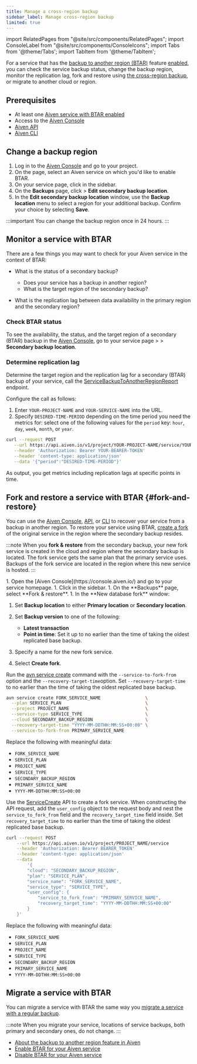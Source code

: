```yaml
---
title: Manage a cross-region backup
sidebar_label: Manage cross-region backup
limited: true
---
```


import RelatedPages from "@site/src/components/RelatedPages";
import ConsoleLabel from "@site/src/components/ConsoleIcons";
import Tabs from '@theme/Tabs';
import TabItem from '@theme/TabItem';

For a service that has the [backup to another region (BTAR)](/docs/platform/concepts/backup-to-another-region) feature [enabled](/docs/platform/howto/btar/enable-backup-to-another-region), you can check the service backup status, change the backup region, monitor the replication lag, fork and restore using [the cross-region backup](/docs/platform/concepts/backup-to-another-region), or migrate to another cloud or region.

## Prerequisites

- At least one
  [Aiven service with BTAR enabled](/docs/platform/howto/btar/enable-backup-to-another-region)
- Access to the [Aiven Console](https://console.aiven.io/)
- [Aiven API](/docs/tools/api)
- [Aiven CLI](/docs/tools/api)

## Change a backup region

1. Log in to the [Aiven Console](https://console.aiven.io/) and go to your project.
1. On the <ConsoleLabel name="Services"/> page, select an Aiven service on which you'd
   like to enable BTAR.
1. On your service page, click <ConsoleLabel name="backups"/> in the sidebar.
1. On the **Backups** page, click <ConsoleLabel name="actions"/> >
   **Edit secondary backup location**.
1. In the **Edit secondary backup location** window, use the **Backup location**
   menu to select a region for your additional backup. Confirm your choice by
   selecting **Save**.

:::important
You can change the backup region once in 24 hours.
:::

## Monitor a service with BTAR

There are a few things you may want to check for your Aiven service in the context of
BTAR:

- What is the status of a secondary backup?

  - Does your service has a backup in another region?
  - What is the target region of the secondary backup?

- What is the replication lag between data availability in the primary region and the
  secondary region?

### Check BTAR status

To see the availability, the status, and the target region of a secondary (BTAR)
backup in the [Aiven Console](https://console.aiven.io/), go to your
service page > <ConsoleLabel name="backups"/> > **Secondary backup location**.

### Determine replication lag

Determine the target region and the replication lag for a secondary (BTAR) backup of
your service, call the
[ServiceBackupToAnotherRegionReport](https://api.aiven.io/doc/#tag/Service/operation/ServiceBackupToAnotherRegionReport)
endpoint.

Configure the call as follows:

1. Enter `YOUR-PROJECT-NAME` and `YOUR-SERVICE-NAME` into the URL.
1. Specify `DESIRED-TIME-PERIOD` depending on the time period you need the metrics for:
   select one of the following values for the `period` key: `hour`, `day`, `week`,
   `month`, or `year`.

```bash
curl --request POST                                                                                                     \
   --url https://api.aiven.io/v1/project/YOUR-PROJECT-NAME/service/YOUR-SERVICE-NAME/backup_to_another_region/report    \
   --header 'Authorization: Bearer YOUR-BEARER-TOKEN'                                                                   \
   --header 'content-type: application/json'                                                                            \
   --data '{"period":"DESIRED-TIME-PERIOD"}'
```

As output, you get metrics including replication lags at specific points in time.

## Fork and restore a service with BTAR {#fork-and-restore}

You can use the [Aiven Console](/docs/tools/aiven-console), [API](/docs/tools/api), or
[CLI](/docs/tools/cli) to recover your service from a backup in another region. To restore
your service using BTAR, [create a fork](/docs/platform/concepts/service-forking) of the
original service in the region where the secondary backup resides.

:::note
When you **fork & restore** from the secondary backup, your new fork service is created in
the cloud and region where the secondary backup is located. The fork service gets the same
plan that the primary service uses. Backups of the fork service are located in the region
where this new service is hosted.
:::

<Tabs groupId="group1">
<TabItem value="gui" label="Aiven Console" default>
1. Open the [Aiven Console](https://console.aiven.io/) and go to your service
   homepage.
1. Click <ConsoleLabel name="backups"/> in the sidebar.
1. On the **Backups** page, select **Fork & restore**.
1. In the **New database fork** window:

   1. Set **Backup location** to either **Primary location** or **Secondary location**.
   1. Set **Backup version** to one of the following:

      - **Latest transaction**
      - **Point in time**: Set it up to no earlier than the time of taking the oldest
        replicated base backup.

   1. Specify a name for the new fork service.
   1. Select **Create fork**.

</TabItem>
<TabItem value="cli" label="Aiven CLI">

Run the [avn service create](/docs/tools/cli/service-cli#avn-cli-service-create) command
with the `--service-to-fork-from` option and the `--recovery-target-time`option. Set
`--recovery-target-time` to no earlier than the time of taking the oldest replicated base
backup.

```bash {6,7}
avn service create FORK_SERVICE_NAME                 \
  --plan SERVICE_PLAN                                \
  --project PROJECT_NAME                             \
  --service-type SERVICE_TYPE                        \
  --cloud SECONDARY_BACKUP_REGION                    \
  --recovery-target-time "YYYY-MM-DDTHH:MM:SS+00:00" \
  --service-to-fork-from PRIMARY_SERVICE_NAME
```

Replace the following with meaningful data:

- `FORK_SERVICE_NAME`
- `SERVICE_PLAN`
- `PROJECT_NAME`
- `SERVICE_TYPE`
- `SECONDARY_BACKUP_REGION`
- `PRIMARY_SERVICE_NAME`
- `YYYY-MM-DDTHH:MM:SS+00:00`

</TabItem>
<TabItem value="api" label="Aiven API">

Use the [ServiceCreate](https://api.aiven.io/doc/#tag/Service/operation/ServiceCreate) API
to create a fork service. When constructing the API request, add the `user_config` object
to the request body and nest the `service_to_fork_from` field and the
`recovery_target_time` field inside. Set `recovery_target_time` to no earlier than the
time of taking the oldest replicated base backup.

```bash
curl --request POST                                                    \
    --url https://api.aiven.io/v1/project/PROJECT_NAME/service         \
    --header 'Authorization: Bearer BEARER_TOKEN'                      \
    --header 'content-type: application/json'                          \
    --data
        '{
        "cloud": "SECONDARY_BACKUP_REGION",
        "plan": "SERVICE_PLAN",
        "service_name": "FORK_SERVICE_NAME",
        "service_type": "SERVICE_TYPE",
        "user_config": {
            "service_to_fork_from": "PRIMARY_SERVICE_NAME",
            "recovery_target_time": "YYYY-MM-DDTHH:MM:SS+00:00"
        }
    }'
```

Replace the following with meaningful data:

- `FORK_SERVICE_NAME`
- `SERVICE_PLAN`
- `PROJECT_NAME`
- `SERVICE_TYPE`
- `SECONDARY_BACKUP_REGION`
- `PRIMARY_SERVICE_NAME`
- `YYYY-MM-DDTHH:MM:SS+00:00`

</TabItem>
</Tabs>

## Migrate a service with BTAR

You can migrate a service with BTAR the same way you
[migrate a service with a regular backup](/docs/platform/howto/migrate-services-cloud-region).

:::note
When you migrate your service, locations of service backups, both primary and secondary
ones, do not change.
:::

<RelatedPages/>

- [About the backup to another region feature in Aiven](/docs/platform/concepts/backup-to-another-region)
- [Enable BTAR for your Aiven service](/docs/platform/howto/btar/enable-backup-to-another-region)
- [Disable BTAR for your Aiven service](/docs/platform/howto/btar/disable-backup-to-another-region)
